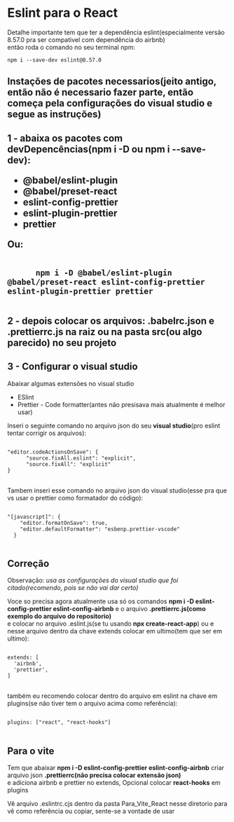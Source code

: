 <h1>Eslint para o <strong>React</strong></h1>
<p>
      Detalhe importante tem que ter a dependência eslint(especialmente versão 8.57.0 pra ser compativel com dependência do airbnb)<br>
      então roda o comando no seu terminal npm: <pre><code>npm i --save-dev eslint@8.57.0</code></pre>
</p>
<h2>Instações de pacotes necessarios(jeito antigo, então não é necessario fazer parte, então começa pela configurações do visual studio e segue as instruções)<h2>

<p>
      1 - abaixa os pacotes com devDepencências(npm i -D ou <strong>npm i --save-dev</strong>):
      <ul>
            <li>@babel/eslint-plugin</li>
            <li>@babel/preset-react</li>
            <li>eslint-config-prettier</li>
            <li>eslint-plugin-prettier</li>
            <li>prettier</li>
      </ul>
      Ou:
</p>

<pre>
<code>
      npm i -D @babel/eslint-plugin @babel/preset-react eslint-config-prettier eslint-plugin-prettier prettier
</code>
</pre>

<p>
      2 - depois colocar os arquivos: <strong>.babelrc.json e .prettierrc.js </strong> na raiz ou na pasta src(ou algo parecido) no seu projeto
</p>
<h2>3 - Configurar o visual studio</h2>
<p>Abaixar algumas extensões no visual studio</p>
<ul>
      <li>ESlint</li>
      <li>Prettier - Code formatter(antes não presisava mais atualmente é melhor usar)</li>
</ul>
<p>Inseri o seguinte comando no arquivo json do seu <strong>visual studio</strong>(pro eslint tentar corrigir os arquivos):</p>

<pre>
<code>
"editor.codeActionsOnSave": {
      "source.fixAll.eslint": "explicit",
      "source.fixAll": "explicit"
}
</code>
</pre>

<p>Tambem inseri esse comando no arquivo json do visual studio(esse pra que vs usar o prettier como formatador do código):</p>

<pre>
<code>
"[javascript]": {
    "editor.formatOnSave": true,
    "editor.defaultFormatter": "esbenp.prettier-vscode"
  }
</code>
</pre>

<h2>Correção</h2>
<p>Observação: <em> usa as configurações do visual studio que foi citado(recomendo, pois se não vai dar certo)</em></p>
<p>
      Voce so precisa agora atualmente usa só os comandos <strong> npm i -D eslint-config-prettier eslint-config-airbnb</strong> e o arquivo <strong>.prettierrc.js(como exemplo do 
      arquivo do repositorio)</strong> <br>
      e colocar no arquivo .eslint.js(se tu usando <strong>npx create-react-app</strong>) ou  e nesse arquivo dentro da chave extends colocar em ultimo(tem que ser em ultimo):
</p>

<pre>
<code>
extends: [
  'airbnb',
  'prettier',
]
</code>
</pre>
<p>
      também eu recomendo colocar dentro do arquivo em eslint na chave em plugins(se não tiver tem o arquivo acima como referência):
</p>

<pre>
<code>
plugins: ["react", "react-hooks"]
</code>
</pre>

<h2>Para o vite</h2>
<p>
      Tem que abaixar <strong>npm i -D eslint-config-prettier eslint-config-airbnb</strong> criar arquivo json <strong>.prettierrc(não precisa colocar extensão json)</strong><br>
      e adiciona airbnb e prettier no extends, Opcional colocar <strong>react-hooks</strong> em plugins
</p>

<p>Vê arquivo .eslintrc.cjs dentro da pasta Para_Vite_React nesse diretorio para vê como referência ou copiar, sente-se a vontade de usar</p>


